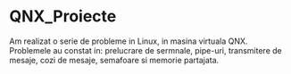 # QNX_Proiecte

Am realizat o serie de probleme in Linux, in masina virtuala QNX. Problemele au constat in: prelucrare de sermnale, pipe-uri, transmitere de mesaje, cozi de mesaje, semafoare si memorie partajata.
